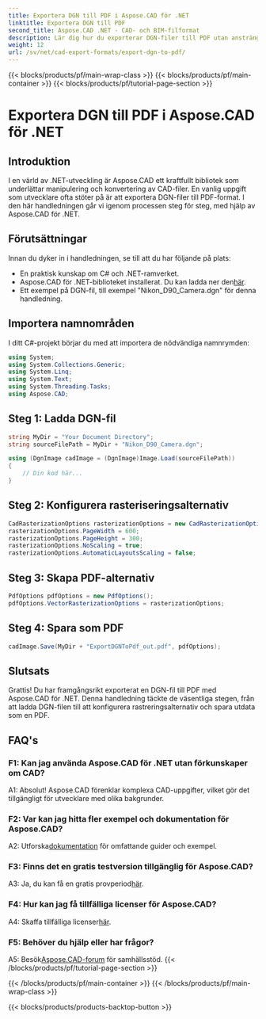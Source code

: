 ```yaml
---
title: Exportera DGN till PDF i Aspose.CAD för .NET
linktitle: Exportera DGN till PDF
second_title: Aspose.CAD .NET - CAD- och BIM-filformat
description: Lär dig hur du exporterar DGN-filer till PDF utan ansträngning med Aspose.CAD för .NET. En steg-för-steg-guide för sömlös CAD-filmanipulation.
weight: 12
url: /sv/net/cad-export-formats/export-dgn-to-pdf/
---
```


{{< blocks/products/pf/main-wrap-class >}}
{{< blocks/products/pf/main-container >}}
{{< blocks/products/pf/tutorial-page-section >}}

# Exportera DGN till PDF i Aspose.CAD för .NET

## Introduktion

I en värld av .NET-utveckling är Aspose.CAD ett kraftfullt bibliotek som underlättar manipulering och konvertering av CAD-filer. En vanlig uppgift som utvecklare ofta stöter på är att exportera DGN-filer till PDF-format. I den här handledningen går vi igenom processen steg för steg, med hjälp av Aspose.CAD för .NET.

## Förutsättningar

Innan du dyker in i handledningen, se till att du har följande på plats:

- En praktisk kunskap om C# och .NET-ramverket.
-  Aspose.CAD för .NET-biblioteket installerat. Du kan ladda ner den[här](https://releases.aspose.com/cad/net/).
- Ett exempel på DGN-fil, till exempel "Nikon_D90_Camera.dgn" för denna handledning.

## Importera namnområden

I ditt C#-projekt börjar du med att importera de nödvändiga namnrymden:

```csharp
using System;
using System.Collections.Generic;
using System.Linq;
using System.Text;
using System.Threading.Tasks;
using Aspose.CAD;
```

## Steg 1: Ladda DGN-fil

```csharp
string MyDir = "Your Document Directory";
string sourceFilePath = MyDir + "Nikon_D90_Camera.dgn";

using (DgnImage cadImage = (DgnImage)Image.Load(sourceFilePath))
{
    // Din kod här...
}
```

## Steg 2: Konfigurera rasteriseringsalternativ

```csharp
CadRasterizationOptions rasterizationOptions = new CadRasterizationOptions();
rasterizationOptions.PageWidth = 600;
rasterizationOptions.PageHeight = 300;
rasterizationOptions.NoScaling = true;
rasterizationOptions.AutomaticLayoutsScaling = false;
```

## Steg 3: Skapa PDF-alternativ

```csharp
PdfOptions pdfOptions = new PdfOptions();
pdfOptions.VectorRasterizationOptions = rasterizationOptions;
```

## Steg 4: Spara som PDF

```csharp
cadImage.Save(MyDir + "ExportDGNToPdf_out.pdf", pdfOptions);
```

## Slutsats

Grattis! Du har framgångsrikt exporterat en DGN-fil till PDF med Aspose.CAD för .NET. Denna handledning täckte de väsentliga stegen, från att ladda DGN-filen till att konfigurera rastreringsalternativ och spara utdata som en PDF.

## FAQ's

### F1: Kan jag använda Aspose.CAD för .NET utan förkunskaper om CAD?

A1: Absolut! Aspose.CAD förenklar komplexa CAD-uppgifter, vilket gör det tillgängligt för utvecklare med olika bakgrunder.

### F2: Var kan jag hitta fler exempel och dokumentation för Aspose.CAD?

 A2: Utforska[dokumentation](https://reference.aspose.com/cad/net/) för omfattande guider och exempel.

### F3: Finns det en gratis testversion tillgänglig för Aspose.CAD?

A3: Ja, du kan få en gratis provperiod[här](https://releases.aspose.com/).

### F4: Hur kan jag få tillfälliga licenser för Aspose.CAD?

 A4: Skaffa tillfälliga licenser[här](https://purchase.aspose.com/temporary-license/).

### F5: Behöver du hjälp eller har frågor?

A5: Besök[Aspose.CAD-forum](https://forum.aspose.com/c/cad/19) för samhällsstöd.
{{< /blocks/products/pf/tutorial-page-section >}}

{{< /blocks/products/pf/main-container >}}
{{< /blocks/products/pf/main-wrap-class >}}

{{< blocks/products/products-backtop-button >}}
